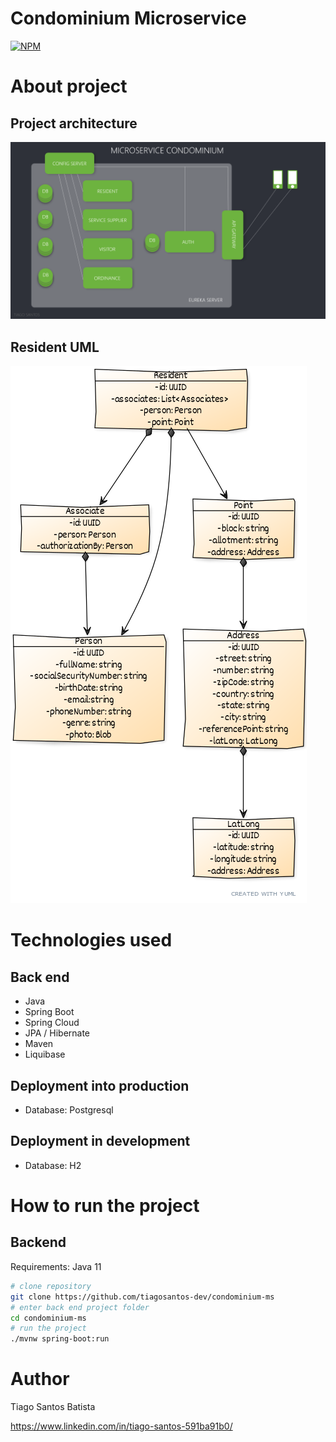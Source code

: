 # Condominium Microservice 
[![NPM](https://img.shields.io/npm/l/react)](https://github.com/tiagosantos-dev/condominium-ms/blob/master/LICENSE) 

# About project



## Project architecture
![Web 1](https://github.com/tiagosantos-dev/condominium-ms/blob/main/resources/architecture.png)


## Resident UML
![Web 1](https://github.com/tiagosantos-dev/condominium-ms/blob/main/resources/resident.png)


# Technologies used
## Back end
- Java
- Spring Boot
- Spring Cloud
- JPA / Hibernate
- Maven
- Liquibase

## Deployment into production
- Database: Postgresql

## Deployment in development
- Database: H2

# How to run the project

## Backend
Requirements: Java 11

```bash
# clone repository
git clone https://github.com/tiagosantos-dev/condominium-ms
# enter back end project folder
cd condominium-ms
# run the project
./mvnw spring-boot:run
```

# Author

Tiago Santos Batista

https://www.linkedin.com/in/tiago-santos-591ba91b0/
